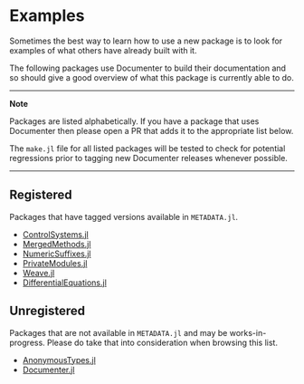 # Examples

Sometimes the best way to learn how to use a new package is to look for
examples of what others have already built with it.

The following packages use Documenter to build their documentation and so
should give a good overview of what this package is currently able to do.

---

**Note**

Packages are listed alphabetically. If you have a package that uses Documenter
then please open a PR that adds it to the appropriate list below.

The `make.jl` file for all listed packages will be tested to check for potential
regressions prior to tagging new Documenter releases whenever possible.

---

## Registered

Packages that have tagged versions available in `METADATA.jl`.

- [ControlSystems.jl](http://juliacontrol.github.io/ControlSystems.jl/latest/)
- [MergedMethods.jl](https://michaelhatherly.github.io/MergedMethods.jl/latest)
- [NumericSuffixes.jl](https://michaelhatherly.github.io/NumericSuffixes.jl/latest)
- [PrivateModules.jl](https://michaelhatherly.github.io/PrivateModules.jl/latest)
- [Weave.jl](https://mpastell.github.io/Weave.jl/stable)
- [DifferentialEquations.jl](http://chrisrackauckas.github.io/DifferentialEquations.jl/latest/)

## Unregistered

Packages that are not available in `METADATA.jl` and may be works-in-progress.
Please do take that into consideration when browsing this list.

- [AnonymousTypes.jl](https://michaelhatherly.github.io/AnonymousTypes.jl/latest)
- [Documenter.jl](https://michaelhatherly.github.io/Documenter.jl/latest)
